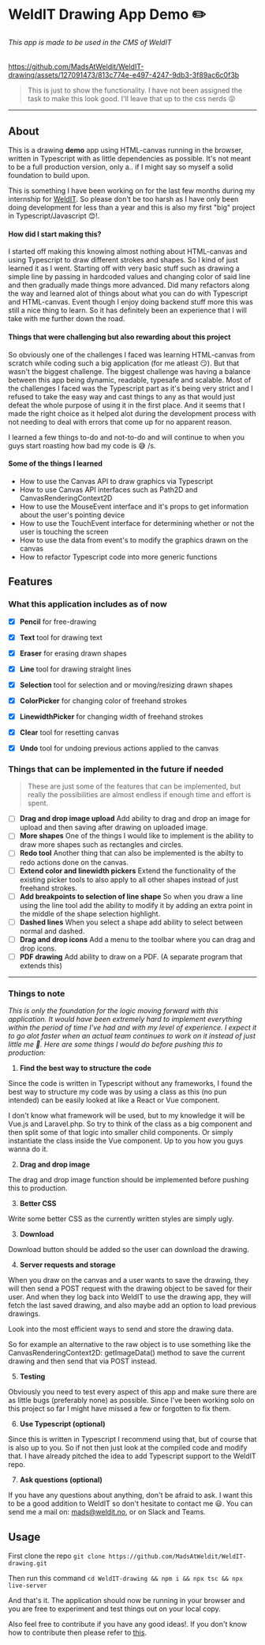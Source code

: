 # WeldIT Drawing App Demo :pencil2:

###### This app is made to be used in the CMS of WeldIT

https://github.com/MadsAtWeldit/WeldIT-drawing/assets/127091473/813c774e-e497-4247-9db3-3f89ac6c0f3b


> This is just to show the functionality. I have not been assigned the task to make this look good. I'll leave that up to the css nerds :stuck_out_tongue_closed_eyes:

-------
## About
This is a drawing **demo** app using HTML-canvas running in the browser, written in Typescript with as little dependencies as possible. It's not meant to be a full production version, only a.. if I might say so myself a solid foundation to build upon.

This is something I have been working on for the last few months during my internship for [WeldIT](https://www.weldit.no/). So please don't be too harsh as I have only been doing development for less than a year and this is also my first "big" project in Typescript/Javascript :blush:!. 



#### How did I start making this?
I started off making this knowing almost nothing about HTML-canvas and using Typescript to draw different strokes and shapes. So I kind of just learned it as I went. Starting off with very basic stuff such as drawing a simple line by passing in hardcoded values and changing color of said line and then gradually made things more advanced. Did many refactors along the way and learned alot of things about what you can do with Typescript and HTML-canvas. Event though I enjoy doing backend stuff more this was still a nice thing to learn. So it has definitely been an experience that I will take with me further down the road.

#### Things that were challenging but also rewarding about this project
So obviously one of the challenges I faced was learning HTML-canvas from scratch while coding such a big application (for me atleast :smirk:). But that wasn't the biggest challenge. The biggest challenge was having a balance between this app being dynamic, readable, typesafe and scalable. Most of the challenges I faced was the Typescript part as it's being very strict and I refused to take the easy way and cast things to any as that would just defeat the whole purpose of using it in the first place. And it seems that I made the right choice as it helped alot during the development process with not needing to deal with errors that come up for no apparent reason.

I learned a few things to-do and not-to-do and will continue to when you guys start roasting how bad my code is :sweat_smile: /s.

#### Some of the things I learned
- How to use the Canvas API to draw graphics via Typescript
- How to use Canvas API interfaces such as Path2D and CanvasRenderingContext2D
- How to use the MouseEvent interface and it's props to get information about the user's pointing device
- How to use the TouchEvent interface for determining whether or not the user is touching the screen
- How to use the data from event's to modify the graphics drawn on the canvas
- How to refactor Typescript code into more generic functions


## Features

### What this application includes as of now
- [x] **Pencil** for free-drawing
- [x] **Text** tool for drawing text
- [x] **Eraser** for erasing drawn shapes
- [x] **Line** tool for drawing straight lines
- [x] **Selection** tool for selection and or moving/resizing drawn shapes
- [x] **ColorPicker** for changing color of freehand strokes
- [x] **LinewidthPicker** for changing width of freehand strokes
- [x] **Clear** tool for resetting canvas
- [x] **Undo** tool for undoing previous actions applied to the canvas


### Things that can be implemented in the future if needed
> These are just some of the features that can be implemented, but really the possibilities are almost endless if enough time and effort is spent.
- [ ] **Drag and drop image upload** Add ability to drag and drop an image for upload and then saving after drawing on uploaded image.
- [ ] **More shapes** One of the things I would like to implement is the ability to draw more shapes such as rectangles and circles.
- [ ] **Redo tool** Another thing that can also be implemented is the abilty to redo actions done on the canvas.
- [ ] **Extend color and linewidth pickers** Extend the functionality of the existing picker tools to also apply to all other shapes instead of just freehand strokes.
- [ ] **Add breakpoints to selection of line shape** So when you draw a line using the line tool add the ability to modify it by adding an extra point in the middle of the shape selection highlight.
- [ ] **Dashed lines** When you select a shape add ability to select between normal and dashed.
- [ ] **Drag and drop icons** Add a menu to the toolbar where you can drag and drop icons.
- [ ] **PDF drawing** Add ability to draw on a PDF. (A separate program that extends this)

----------
### Things to note
*This is only the foundation for the logic moving forward with this application. It would have been extremely hard to implement everything within the period of time I've had and with my level of experience. I expect it to go alot faster when an actual team continues to work on it instead of just little me :grimacing:. Here are some things I would do before pushing this to production:*

1. **Find the best way to structure the code**

Since the code is written in Typescript without any frameworks, I found the best way to structure my code was by using a class as this (no pun intended) can be easily looked at like a React or Vue component.

I don't know what framework will be used, but to my knowledge it will be Vue.js and Laravel.php. So try to think of the class as a big component and then split some of that logic into smaller child components. Or simply instantiate the class inside the Vue component. Up to you how you guys wanna do it.


2. **Drag and drop image**

The drag and drop image function should be implemented before pushing this to production.


3. **Better CSS**

Write some better CSS as the currently written styles are simply ugly.


3. **Download**

Download button should be added so the user can download the drawing.


4. **Server requests and storage**

When you draw on the canvas and a user wants to save the drawing, they will then send a POST request with the drawing object to be saved for their user. And when they log back into WeldIT to use the drawing app, they will fetch the last saved drawing, and also maybe add an option to load previous drawings. 

Look into the most efficient ways to send and store the drawing data. 

So for example an alternative to the raw object is to use something like the CanvasRenderingContext2D: getImageData() method to save the current drawing and then send that via POST instead.


5. **Testing**

Obviously you need to test every aspect of this app and make sure there are as little bugs (preferably none) as possible. Since I've been working solo on this project so far I might have missed a few or forgotten to fix them.


6. **Use Typescript (optional)**

Since this is written in Typescript I recommend using that, but of course that is also up to you. So if not then just look at the compiled code and modify that. I have already pitched the idea to add Typescript support to the WeldIT repo.



7. **Ask questions (optional)**

If you have any questions about anything, don't be afraid to ask. I want this to be a good addition to WeldIT so don't hesitate to contact me :smiley:. You can send me a mail on: mads@weldit.no, or on Slack and Teams.


## Usage
First clone the repo
`git clone https://github.com/MadsAtWeldit/WeldIT-drawing.git`

Then run this command
`cd WeldIT-drawing && npm i && npx tsc && npx live-server`

And that's it. The application should now be running in your browser and you are free to experiment and test things out on your local copy. 

Also feel free to contribute if you have any good ideas!. If you don't know how to contribute then please refer to [this](https://docs.github.com/en/get-started/quickstart/contributing-to-projects).
